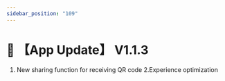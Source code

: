 ```yaml
---
sidebar_position: "109"
---
```

# 🔄 【App Update】 V1.1.3
1. New sharing function for receiving QR code
2.Experience optimization
